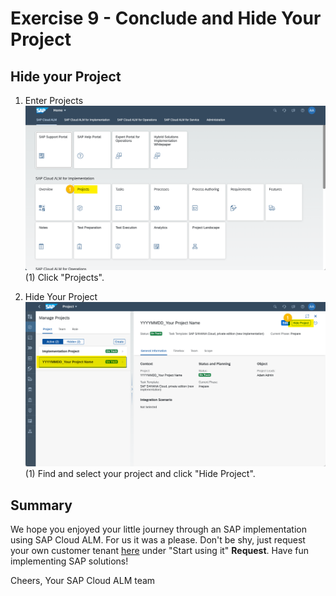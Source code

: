 # Exercise 9 - Conclude and Hide Your Project

## Hide your Project

1. Enter Projects
<br> ![](2021-11-12-14-31-47.png)
<br> (1) Click "Projects".

2.	Hide Your Project
<br> ![](2021-11-12-14-32-05.png)
<br> (1) Find and select your project and click "Hide Project".

## Summary

We hope you enjoyed your little journey through an SAP implementation using SAP Cloud ALM. For us it was a please. Don't be shy, just request your own customer tenant [here](https://support.sap.com/en/alm/sap-cloud-alm.html) under "Start using it" **Request**. Have fun implementing SAP solutions!

Cheers, Your SAP Cloud ALM team